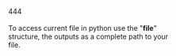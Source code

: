444<br>
<br>
 To access current file in python use the "__file__"<br>
 structure, the outputs as a complete path to your<br>
 file.